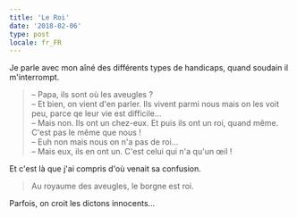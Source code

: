 ```yaml
---
title: 'Le Roi'
date: '2018-02-06'
type: post
locale: fr_FR
---
```


Je parle avec mon aîné des différents types de handicaps, quand soudain il m'interrompt.

<!-- more -->

> – Papa, ils sont où les aveugles ?  
> – Et bien, on vient d'en parler. Ils vivent parmi nous mais on les voit peu, parce qe leur vie est difficile…  
> – Mais non. Ils ont un chez-eux. Et puis ils ont un roi, quand même. C'est pas le même que nous !  
> – Euh non mais nous on n'a pas de roi…  
> – Mais eux, ils en ont un. C'est celui qui n'a qu'un œil !

Et c'est là que j'ai compris d'où venait sa confusion.

> Au royaume des aveugles, le borgne est roi.

Parfois, on croit les dictons innocents…
